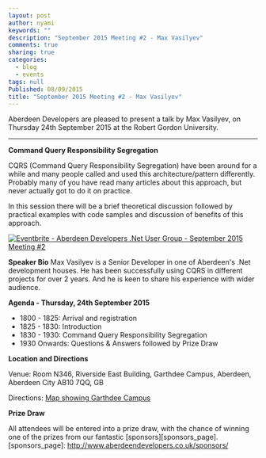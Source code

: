```yaml
---
layout: post
author: nyami
keywords: ""
description: "September 2015 Meeting #2 - Max Vasilyev"
comments: true
sharing: true
categories:
  - blog
  - events
tags: null
Published: 08/09/2015
title: "September 2015 Meeting #2 - Max Vasilyev"
---
```


Aberdeen Developers are pleased to present a talk by Max Vasilyev, on Thursday 24th September 2015 at the Robert Gordon University.

***

**Command Query Responsibility Segregation**

CQRS (Command Query Responsibility Segregation) have been around for a while and many people called and used this architecture/pattern differently. Probably many of you have read many articles about this approach, but never actually got to do it on practice.

In this session there will be a brief theoretical discussion followed by practical examples with code samples and discussion of benefits of this approach.

[![Eventbrite - Aberdeen Developers .Net User Group - September 2015 Meeting #2](https://www.eventbrite.com/custombutton?eid=11987778769)](http://www.eventbrite.com/e/aberdeen-developers-net-user-group-september-2015-meeting-2-tickets-18308807135?aff=blog)

**Speaker Bio**
Max Vasilyev is a Senior Developer in one of Aberdeen's .Net development houses. He has been successfully using CQRS in different projects for over 2 years. And he is keen to share his experience with wider audience.

**Agenda - Thursday, 24th September 2015**
+ 1800 - 1825: Arrival and registration
+ 1825 - 1830: Introduction
+ 1830 - 1930: Command Query Responsibility Segregation
+ 1930 Onwards: Questions &amp; Answers followed by Prize Draw

**Location and Directions**

Venue: Room N346, Riverside East Building, Garthdee Campus, Aberdeen, Aberdeen City AB10 7QQ, GB

Directions: [Map showing Garthdee Campus](https://maps.google.co.uk/maps?q=Faculty+of+Health+%26+Social+Care,+Garthdee+Campus,+Aberdeen,+Aberdeen+City+AB10+7QG,+GB&hl=en&ll=57.119317,-2.136133&spn=0.004165,0.012413&sll=57.746995,-4.687341&sspn=8.392957,25.422363&hq=Faculty+of+Health+%26+Social+Care,+Garthdee+Campus,&hnear=AB10+7QG,+United+Kingdom&t=m&z=17&iwloc=A)

**Prize Draw**

All attendees will be entered into a prize draw, with the chance of winning one of the prizes from our fantastic [sponsors][sponsors_page].
[sponsors_page]: http://www.aberdeendevelopers.co.uk/sponsors/
